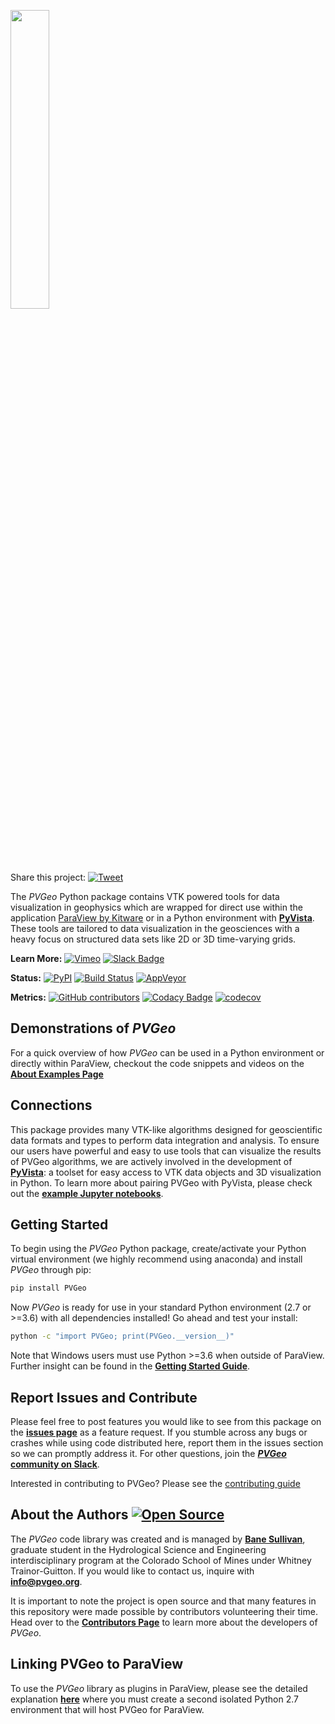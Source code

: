 <a href="http://pvgeo.org"><img src="PVGeo_icon_horiz.png" width="35%" /></a>

Share this project: [![Tweet](https://img.shields.io/twitter/url/http/shields.io.svg?style=social)](https://twitter.com/intent/tweet?text=Check%20out%20this%20project%20for%20data%20and%20model%20visualization%20in%20ParaView&url=https://github.com/OpenGeoVis/PVGeo&hashtags=ParaView,PVGeo,visualization,geoscience)


The *PVGeo* Python package contains VTK powered tools for data visualization in
geophysics which are wrapped for direct use within the application
[ParaView by Kitware](https://www.paraview.org) or in a Python environment with
[**PyVista**](https://github.com/pyvista/pyvista). These tools are tailored to
data visualization in the geosciences with a heavy focus on structured data sets
like 2D or 3D time-varying grids.


**Learn More:**
[![Vimeo](https://img.shields.io/badge/demos-grey.svg?logo=vimeo)](https://vimeo.com/user82050125)
[![Slack Badge](https://img.shields.io/badge/Slack-PVGeo-4B0082.svg?logo=slack)](http://slack.pvgeo.org)

**Status:** [![PyPI](https://img.shields.io/pypi/v/PVGeo.svg?logo=python&logoColor=white)](https://pypi.org/project/PVGeo/)
[![Build Status](https://img.shields.io/travis/OpenGeoVis/PVGeo/master.svg?label=build&logo=travis)](https://travis-ci.org/OpenGeoVis/PVGeo)
[![AppVeyor](https://ci.appveyor.com/api/projects/status/it085qovtnb0mcgr/branch/master?svg=true)](https://ci.appveyor.com/project/banesullivan/pvgeo/branch/master)


**Metrics:**
[![GitHub contributors](https://img.shields.io/github/contributors/OpenGeoVis/PVGeo.svg?logo=github&logoColor=white)](https://GitHub.com/OpenGeoVis/PVGeo/graphs/contributors/)
[![Codacy Badge](https://api.codacy.com/project/badge/Grade/4b9e8d0ef37a4f70a2d02c0d53ed096f)](https://www.codacy.com/app/banesullivan/PVGeo?utm_source=github.com&amp;utm_medium=referral&amp;utm_content=OpenGeoVis/PVGeo&amp;utm_campaign=Badge_Grade)
[![codecov](https://codecov.io/gh/OpenGeoVis/PVGeo/branch/master/graph/badge.svg)](https://codecov.io/gh/OpenGeoVis/PVGeo/branch/master)


## Demonstrations of *PVGeo*

For a quick overview of how  *PVGeo* can be used in a Python environment or
directly within ParaView, checkout the code snippets and videos on the
[**About Examples Page**](https://pvgeo.org/about-examples.html)



## Connections

This package provides many VTK-like algorithms designed for geoscientific data
formats and types to perform data integration and analysis.
To ensure our users have powerful and easy to use tools that can visualize the
results of PVGeo algorithms, we are actively involved in the development of
[**PyVista**](https://github.com/pyvista/pyvista): a toolset for easy access to
VTK data objects and 3D visualization in Python.
To learn more about pairing PVGeo with PyVista, please check out the
[**example Jupyter notebooks**](https://github.com/OpenGeoVis/PVGeo-Examples).


## Getting Started

To begin using the *PVGeo* Python package, create/activate your Python virtual
environment (we highly recommend using anaconda) and install *PVGeo* through pip:

```bash
pip install PVGeo
```

Now *PVGeo* is ready for use in your standard Python environment (2.7 or >=3.6)
with all dependencies installed! Go ahead and test your install:

```bash
python -c "import PVGeo; print(PVGeo.__version__)"
```

Note that Windows users must use Python >=3.6 when outside of ParaView.
Further insight can be found in the [**Getting Started Guide**](http://pvgeo.org/overview/getting-started.html).


## Report Issues and Contribute

Please feel free to post features you would like to see from this package on the
[**issues page**](https://github.com/OpenGeoVis/PVGeo/issues) as a feature
request.
If you stumble across any bugs or crashes while using code distributed here,
report them in the issues section so we can promptly address it.
For other questions, join the [***PVGeo* community on Slack**](http://slack.pvgeo.org).

Interested in contributing to PVGeo? Please see the [contributing guide](https://pvgeo.org/dev-guide/contributing.html)

## About the Authors [![Open Source](https://img.shields.io/badge/open--source-yes-brightgreen.svg)](https://opensource.com/resources/what-open-source)

The *PVGeo* code library was created and is managed by [**Bane Sullivan**](http://banesullivan.com),
graduate student in the Hydrological Science and Engineering interdisciplinary
program at the Colorado School of Mines under Whitney Trainor-Guitton.
If you would like to contact us, inquire with [**info@pvgeo.org**](mailto:info@pvgeo.org).

It is important to note the project is open source and that many features in
this repository were made possible by contributors volunteering their time.
Head over to the [**Contributors Page**](https://github.com/OpenGeoVis/PVGeo/graphs/contributors)
to learn more about the developers of *PVGeo*.



## Linking PVGeo to ParaView

To use the *PVGeo* library as plugins in ParaView, please see the detailed
explanation [**here**](http://pvgeo.org/overview/getting-started) where you
must create a second isolated Python 2.7 environment that will host PVGeo for
ParaView.
